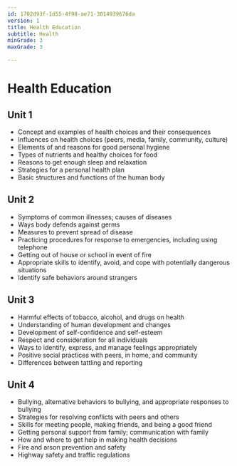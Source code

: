 ```yaml
---
id: 1702d93f-1d55-4f98-ae71-3014939676da
version: 1
title: Health Education
subtitle: Health
minGrade: 3
maxGrade: 3

---
```

# Health Education


## Unit 1
* Concept and examples of health choices and their consequences
* Influences on health choices (peers, media, family, community, culture)
* Elements of and reasons for good personal hygiene
* Types of nutrients and healthy choices for food
* Reasons to get enough sleep and relaxation
* Strategies for a personal health plan
* Basic structures and functions of the human body

## Unit 2
* Symptoms of common illnesses; causes of diseases
* Ways body defends against germs
* Measures to prevent spread of disease
* Practicing procedures for response to emergencies, including using telephone
* Getting out of house or school in event of fire
* Appropriate skills to identify, avoid, and cope with potentially dangerous situations
* Identify safe behaviors around strangers

## Unit 3
* Harmful effects of tobacco, alcohol, and drugs on health
* Understanding of human development and changes
* Development of self-confidence and self-esteem
* Respect and consideration for all individuals
* Ways to identify, express, and manage feelings appropriately
* Positive social practices with peers, in home, and community
* Differences between tattling and reporting

## Unit 4
* Bullying, alternative behaviors to bullying, and appropriate responses to bullying
* Strategies for resolving conflicts with peers and others
* Skills for meeting people, making friends, and being a good friend
* Getting personal support from family; communication with family
* How and where to get help in making health decisions
* Fire and arson prevention and safety
* Highway safety and traffic regulations